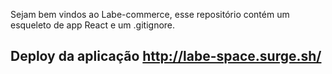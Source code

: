 Sejam bem vindos ao Labe-commerce, esse repositório contém um esqueleto de app React e um .gitignore.

## Deploy da aplicação http://labe-space.surge.sh/

